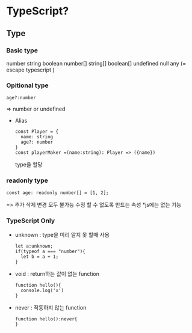 # TypeScript?

## Type

### Basic type

number string boolean
number[] string[] boolean[]
undefined null
any (= escape typescript )

### Opitional type

```
age?:number
```

=> number or undefined

- Alias

  ```
  const Player = {
    name: string
    age?: number
  }
  const playerMaker =(name:string): Player => ({name})
  ```

  type을 할당

### readonly type

```
const age: readonly number[] = [1, 2];
```

=> 추가 삭제 변경 모두 불가능
수정 할 수 없도록 만드는 속성
\*js에는 없는 기능

### TypeScript Only

- unknown : type을 미리 알지 못 할때 사용

  ```
  let a:unknown;
  if(typeof a === "number"){
    let b = a + 1;
  }
  ```

- void : return하는 값이 없는 function

  ```
  function hello(){
    console.log('x')
  }
  ```

- never : 작동하지 않는 function

  ```
  function hello():never{
  }
  ```
